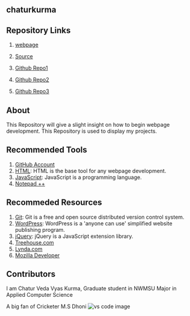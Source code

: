 ## chaturkurma

## Repository Links

1. [webpage](https://chaturkurma.github.io/chaturkurma/)

1. [Source](https://github.com/chaturkurma/chaturkurma/tree/master)

1. [Github Repo1](https://denisecase.github.io/get-setup-with-chocolatey/)
 
1. [Github Repo2](https://github.com/chaturkurma/aboutme)

1. [Github Repo3](https://github.com/chaturkurma/ganesh5800)



## About

This Repository will give a slight insight on how to begin webpage development. This Repository is used to display my projects.



## Recommended Tools
1. [GitHub Account](https://github.com/)
1. [HTML](https://www.w3schools.com/html/ "w3school HTML Tutorial"): HTML is the base tool for any webpage development.
1. [JavaScript](https://www.w3schools.com/js/ "w3school JavaScript"): JavaScript is a programming language. 
1. [Notepad ++](https://notepad-plus-plus.org/)

## Recommeded Resources     




1. [Git](https://git-scm.com/ "Git - homepage"): Git is a free and open source distributed version control system.
1. [WordPress](https://wordpress.com/ "WordPress - homepage"): WordPress is a 'anyone can use' simplified website publishing program.
1. [jQuery](https://jquery.com/ "jQuery - homepage"): jQuery is a JavaScript extension library.
1. [Treehouse.com](https://teamtreehouse.com/)
1. [Lynda.com](https://www.lynda.com/)
1. [Mozilla Developer](https://developer.mozilla.org/en-US/docs/Learn)



## Contributors
I am Chatur Veda Vyas Kurma, Graduate student in NWMSU Major in Applied Computer Science

A big fan of Cricketer M.S Dhoni
![vs code image](https://cdn.images.express.co.uk/img/dynamic/68/590x/MS-Dhoni-Net-Worth-India-Cricket-856990.jpg)

